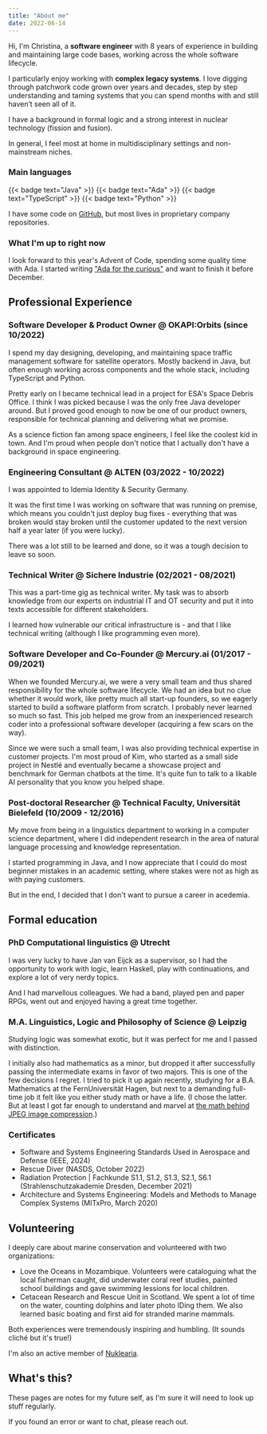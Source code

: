 ```yaml
---
title: "About me"
date: 2022-06-14
---
```


Hi, I'm Christina, a **software engineer** with 8 years of experience in building and maintaining large code bases, working across the whole software lifecycle.

I particularly enjoy working with **complex legacy systems**.
I love digging through patchwork code grown over years and decades, step by step understanding and taming systems that you can spend months with and still haven’t seen all of it.

I have a background in formal logic and a strong interest in nuclear technology (fission and fusion).

In general, I feel most at home in multidisciplinary settings and non-mainstream niches.

### Main languages

{{< badge text="Java" >}}
{{< badge text="Ada" >}}
{{< badge text="TypeScript" >}}
{{< badge text="Python" >}}

I have some code on [GitHub](https://github.com/cunger/), but most lives in proprietary company repositories.

### What I'm up to right now

I look forward to this year's Advent of Code, spending some quality time with Ada. I started writing ["Ada for the curious"](../blog/ada-for-the-curious/) and want to finish it before December.

## Professional Experience

### Software Developer & Product Owner @ OKAPI:Orbits (since 10/2022)

I spend my day designing, developing, and maintaining space traffic management software for satellite operators. 
Mostly backend in Java, but often enough working across components and the whole stack, including TypeScript and Python.

Pretty early on I became technical lead in a project for ESA's Space Debris Office. I think I was picked because I was the only free Java developer around. But I proved good enough to now be one of our product owners, responsible for technical planning and delivering what we promise.

As a science fiction fan among space engineers, I feel like the coolest kid in town.
And I'm proud when people don't notice that I actually don't have a background in space engineering.

### Engineering Consultant @ ALTEN (03/2022 - 10/2022)

I was appointed to Idemia Identity & Security Germany.

It was the first time I was working on software that was running on premise, which means you couldn't just deploy bug fixes - everything that was broken would stay broken until the customer updated to the next version half a year later (if you were lucky).

There was a lot still to be learned and done, so it was a tough decision to leave so soon.

### Technical Writer @ Sichere Industrie (02/2021 - 08/2021)

This was a part-time gig as technical writer. My task was to absorb knowledge from our experts on industrial IT and OT security and put it into texts accessible for different stakeholders. 

I learned how vulnerable our critical infrastructure is - and that I like technical writing (although I like programming even more).

### Software Developer and Co-Founder @ Mercury.ai (01/2017 - 09/2021)

When we founded Mercury.ai, we were a very small team and thus shared responsibility for the whole software lifecycle. We had an idea but no clue whether it would work, like pretty much all start-up founders, so we eagerly started to build a software platform from scratch. I probably never learned so much so fast. This job helped me grow from an inexperienced research coder into a professional software developer (acquiring a few scars on the way).

Since we were such a small team, I was also providing technical expertise in customer projects. I'm most proud of Kim, who started as a small side project in Nestlé and eventually became a showcase project and benchmark for German chatbots at the time. It's quite fun to talk to a likable AI personality that you know you helped shape.

### Post-doctoral Researcher @ Technical Faculty, Universität Bielefeld (10/2009 - 12/2016)

My move from being in a linguistics department to working in a computer science department, where I did independent research in the area of natural language processing and knowledge representation.

I started programming in Java, and I now appreciate that I could do most beginner mistakes in an academic setting, where stakes were not as high as with paying customers.

But in the end, I decided that I don't want to pursue a career in acedemia.

## Formal education

### PhD Computational linguistics @ Utrecht

I was very lucky to have Jan van Eijck as a supervisor, so I had the opportunity to work with logic, learn Haskell, play with continuations, and explore a lot of very nerdy topics.

And I had marvellous colleagues. We had a band, played pen and paper RPGs, went out and enjoyed having a great time together.

### M.A. Linguistics, Logic and Philosophy of Science @ Leipzig

Studying logic was somewhat exotic, but it was perfect for me and I passed with distinction.

I initially also had mathematics as a minor, but dropped it after successfully passing the intermediate exams in favor of two majors. This is one of the few decisions I regret. 
I tried to pick it up again recently, studying for a B.A. Mathematics at the FernUniversität Hagen, but next to a demanding full-time job it felt like you either study math or have a life.
(I chose the latter. But at least I got far enough to understand and marvel at [the math behind JPEG image compression](../notes/math/dct).)

### Certificates

* Software and Systems Engineering Standards Used in Aerospace and Defense (IEEE, 2024)
* Rescue Diver (NASDS, October 2022)
* Radiation Protection | Fachkunde S1.1, S1.2, S1.3, S2.1, S6.1 (Strahlenschutzakademie Dresden, December 2021)
* Architecture and Systems Engineering: Models and Methods to Manage Complex Systems (MITxPro, March 2020)

## Volunteering

I deeply care about marine conservation and volunteered with two organizations:

* Love the Oceans in Mozambique. Volunteers were cataloguing what the local fisherman caught, did underwater coral reef studies, painted school buildings and gave swimming lessions for local children.
* Cetacean Research and Rescue Unit in Scotland. We spent a lot of time on the water, counting dolphins and later photo IDing them. We also learned basic boating and first aid for stranded marine mammals.

Both experiences were tremendously inspiring and humbling. (It sounds cliché but it's true!)

I'm also an active member of [Nuklearia](https://nuklearia.de/).

## What's this?

These pages are notes for my future self, as I'm sure it will need to look up stuff regularly.

If you found an error or want to chat, please reach out.
